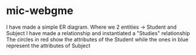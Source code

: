 # mic-webgme

I have made a simple ER diagram.
Where we 2 entities -> Student and Subject
I have made a relationship and instantiated a "Studies" relationship
The circles in red show the attributes of the Student while the ones in blue represent the attributes of Subject
